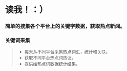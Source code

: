 # 读我！：）

### 简单的搜集各个平台上的关键字数据，获取热点新闻。

### 关键词采集
> - 每天从不同平台采集热点词汇，统计和关联。
> - 获取不同平台热点词热议。
> - 提供给热点词数据统计结果。
